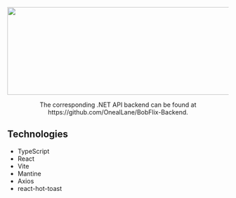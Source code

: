 


<p align="center">
  <img width="600" height="200" src="https://github.com/spectraldesign/bobflix-frontend/assets/59234024/8f43d9c1-1302-497f-8617-8147b80ab4ea">
</p>
<p align="center">
The corresponding .NET API backend can be found at https://github.com/OnealLane/BobFlix-Backend.
</p>

## Technologies
- TypeScript
- React
- Vite
- Mantine
- Axios
- react-hot-toast
